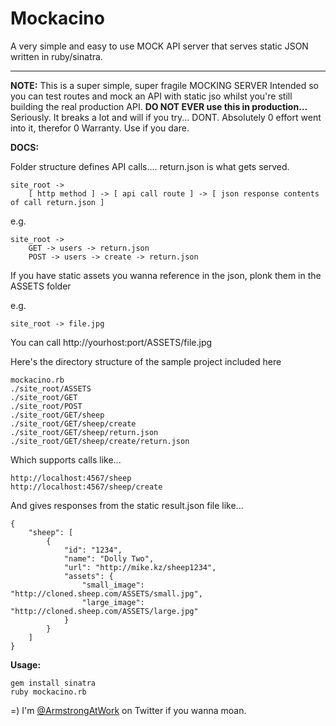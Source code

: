 Mockacino
=====================

A very simple and easy to use MOCK API server that serves static JSON written in ruby/sinatra.

----------

 **NOTE:** This is a super simple, super fragile MOCKING SERVER Intended so you can test routes and mock an API with static jso whilst you're still building the real production API. **DO NOT EVER use this in production...** Seriously. It breaks a lot and will if you try... DONT. Absolutely 0 effort went into it, therefor 0 Warranty. Use if you dare.

 **DOCS:**

 Folder structure defines API calls.... return.json is what gets served.

    site_root ->
        [ http method ] -> [ api call route ] -> [ json response contents of call return.json ] 
   
   e.g.

    site_root ->
        GET -> users -> return.json
        POST -> users -> create -> return.json
 
 If you have static assets you wanna reference in the json, plonk them in the ASSETS folder
 
   e.g.
  
    site_root -> file.jpg
 
   You can call http://yourhost:port/ASSETS/file.jpg
   
   Here's the directory structure of the sample project included here
 
    mockacino.rb  
    ./site_root/ASSETS
    ./site_root/GET
    ./site_root/POST
    ./site_root/GET/sheep
    ./site_root/GET/sheep/create
    ./site_root/GET/sheep/return.json
    ./site_root/GET/sheep/create/return.json

Which supports calls like...

    http://localhost:4567/sheep
    http://localhost:4567/sheep/create
    
And gives responses from the static result.json file like...

    {
        "sheep": [
            {
                "id": "1234",
                "name": "Dolly Two",
                "url": "http://mike.kz/sheep1234",
                "assets": {
                    "small_image": "http://cloned.sheep.com/ASSETS/small.jpg",
                    "large_image": "http://cloned.sheep.com/ASSETS/large.jpg"
                }
            }
        ]
    }



**Usage:**

    gem install sinatra
    ruby mockacino.rb


   =)  I'm [@ArmstrongAtWork][1] on Twitter if you wanna moan.


  [1]: http://twitter.com/ArmstrongAtWork
